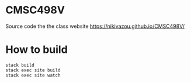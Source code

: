 # CMSC498V
Source code the the class website https://nikivazou.github.io/CMSC498V/

# How to build
```
stack build
stack exec site build
stack exec site watch
```
